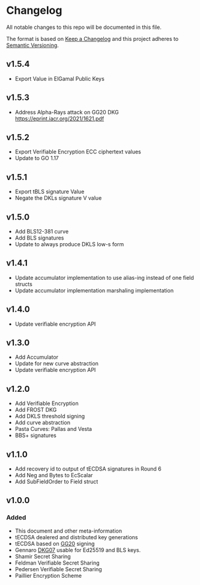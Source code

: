 # Changelog

All notable changes to this repo will be documented in this file.

The format is based on [Keep a Changelog](http://keepachangelog.com/en/1.0.0/)
and this project adheres to [Semantic Versioning](https://semver.org/spec/v2.0.0.html).

## v1.5.4
- Export Value in ElGamal Public Keys

## v1.5.3
- Address Alpha-Rays attack on GG20 DKG https://eprint.iacr.org/2021/1621.pdf

## v1.5.2
- Export Verifiable Encryption ECC ciphertext values
- Update to GO 1.17

## v1.5.1
- Export tBLS signature Value
- Negate the DKLs signature V value

## v1.5.0
- Add BLS12-381 curve
- Add BLS signatures
- Update to always produce DKLS low-s form

## v1.4.1
- Update accumulator implementation to use alias-ing instead of one field structs
- Update accumulator implementation marshaling implementation

## v1.4.0
- Update verifiable encryption API

## v1.3.0
- Add Accumulator
- Update for new curve abstraction
- Update verifiable encryption API 

## v1.2.0

- Add Verifiable Encryption
- Add FROST DKG
- Add DKLS threshold signing 
- Add curve abstraction
- Pasta Curves: Pallas and Vesta
- BBS+ signatures

## v1.1.0

- Add recovery id to output of tECDSA signatures in Round 6
- Add Neg and Bytes to EcScalar
- Add SubFieldOrder to Field struct

## v1.0.0
### Added

- This document and other meta-information
- tECDSA dealered and distributed key generations
- tECDSA based on [GG20](https://eprint.iacr.org/2020/540.pdf) signing
- Gennaro [DKG07](http://citeseerx.ist.psu.edu/viewdoc/download?doi=10.1.1.134.6445&rep=rep1&type=pdf) usable for Ed25519 and BLS keys.
- Shamir Secret Sharing
- Feldman Verifiable Secret Sharing
- Pedersen Verifiable Secret Sharing
- Paillier Encryption Scheme
